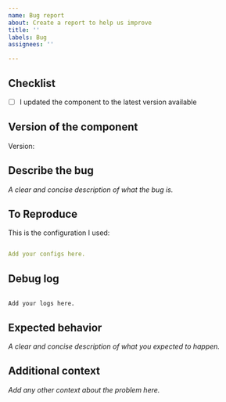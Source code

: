 ```yaml
---
name: Bug report
about: Create a report to help us improve
title: ''
labels: Bug
assignees: ''

---
```

## Checklist
- [ ] I updated the component to the latest version available



<!-- Before you open a new issue, search through the existing issues to see if others have had the same problem.

Issues not containing the minimum requirements will be closed:

- Issues without a description (using the header is not good enough) will be closed.
- Issues without debug logging will be closed.
- Issues without configuration will be closed

-->

## Version of the component
<!--
If you are not using the newest version, download and try that before opening an issue.
If you are unsure about the version check the __init__.py file.
-->
Version:

## Describe the bug

_A clear and concise description of what the bug is._

## To Reproduce
This is the configuration I used:
```yaml

Add your configs here.

```

## Debug log
<!-- To enable debug logs check this https://www.home-assistant.io/components/logger/ -->
```text

Add your logs here.

```

## Expected behavior

_A clear and concise description of what you expected to happen._

## Additional context

_Add any other context about the problem here._
